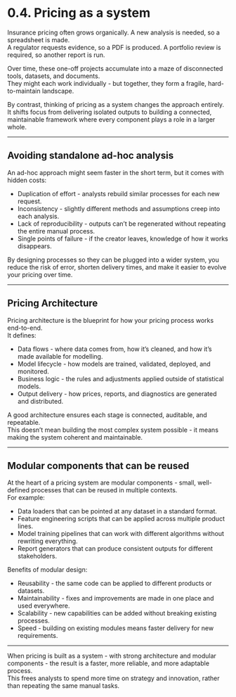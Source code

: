 # 0.4. Pricing as a system

Insurance pricing often grows organically. A new analysis is needed, so a spreadsheet is made.  
A regulator requests evidence, so a PDF is produced. A portfolio review is required, so another report is run.  

Over time, these one-off projects accumulate into a maze of disconnected tools, datasets, and documents.  
They might each work individually - but together, they form a fragile, hard-to-maintain landscape.

By contrast, thinking of pricing as a system changes the approach entirely.  
It shifts focus from delivering isolated outputs to building a connected, maintainable framework where every component plays a role in a larger whole.

---

## Avoiding standalone ad-hoc analysis

An ad-hoc approach might seem faster in the short term, but it comes with hidden costs:

- Duplication of effort - analysts rebuild similar processes for each new request.
- Inconsistency - slightly different methods and assumptions creep into each analysis.
- Lack of reproducibility - outputs can’t be regenerated without repeating the entire manual process.
- Single points of failure - if the creator leaves, knowledge of how it works disappears.

By designing processes so they can be plugged into a wider system, you reduce the risk of error, shorten delivery times, and make it easier to evolve your pricing over time.

---

## Pricing Architecture

Pricing architecture is the blueprint for how your pricing process works end-to-end.  
It defines:

- Data flows - where data comes from, how it’s cleaned, and how it’s made available for modelling.
- Model lifecycle - how models are trained, validated, deployed, and monitored.
- Business logic - the rules and adjustments applied outside of statistical models.
- Output delivery - how prices, reports, and diagnostics are generated and distributed.

A good architecture ensures each stage is connected, auditable, and repeatable.  
This doesn’t mean building the most complex system possible - it means making the system coherent and maintainable.

---

## Modular components that can be reused

At the heart of a pricing system are modular components - small, well-defined processes that can be reused in multiple contexts.  
For example:

- Data loaders that can be pointed at any dataset in a standard format.
- Feature engineering scripts that can be applied across multiple product lines.
- Model training pipelines that can work with different algorithms without rewriting everything.
- Report generators that can produce consistent outputs for different stakeholders.

Benefits of modular design:

- Reusability - the same code can be applied to different products or datasets.
- Maintainability - fixes and improvements are made in one place and used everywhere.
- Scalability - new capabilities can be added without breaking existing processes.
- Speed - building on existing modules means faster delivery for new requirements.

---

When pricing is built as a system - with strong architecture and modular components - the result is a faster, more reliable, and more adaptable process.  
This frees analysts to spend more time on strategy and innovation, rather than repeating the same manual tasks.
